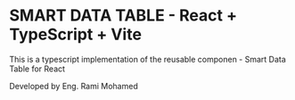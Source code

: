 # SMART DATA TABLE - React + TypeScript + Vite


This is a typescript implementation of the reusable componen - Smart Data Table for React

Developed by Eng. Rami Mohamed